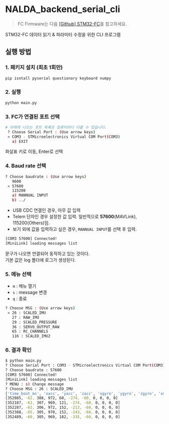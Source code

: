 # NALDA_backend_serial_cli

> FC Firmware는 다음 [[Github] STM32-FC](https://github.com/NARAE-INHA-UNIV/STM32-FC)를 참고하세요.

STM32-FC 데이터 읽기 & 파라미터 수정을 위한 CLI 프로그램

## 실행 방법

### 1. 패키지 설치 (최초 1회만)

```bash
pip isntall pyserial questionary keyboard numpy
```

### 2. 실행

```bash
python main.py
```

### 3. FC가 연결된 포트 선택 

```bash
# 아래에 나오는 포트 목록은 컴퓨터마다 다를 수 있습니다.
 ? Choose Serial Port : (Use arrow keys)
 » COM3 - STMicroelectronics Virtual COM Port(COM3)
   a) EXIT
```
화살표 키로 이동, Enter로 선택

### 4. Baud rate 선택

```bash
? Choose baudrate : (Use arrow keys)
   9600
 » 57600
   115200
   a) MANNUAL INPUT
   b) ../
```

- USB CDC 연결인 경우, 아무 값 입력
- Telem 단자인 경우 설정한 값 입력. 일반적으로 **57600**(MAVLink), 115200(Others)임.
- 보기 외에 값을 입력하고 싶은 경우, `MANNUAL INPUT`를 선택 후 입력.

```bash
[COM3 57600] Connected!
[MiniLink] loading messages list
```

문구가 나오면 연결되어 동작하고 있는 것이다.<br>
기본 값은 log 폴더에 로그가 생성된다.


### 5. 메뉴 선택

- `m` : 메뉴 열기
- `s` : message 변경
- `q` : 종료

```bash
? Choose MSG : (Use arrow keys)
 » 26 : SCALED_IMU
   27 : RAW_IMU
   29 : SCALED_PRESSURE
   36 : SERVO_OUTPUT_RAW
   65 : RC_CHANNELS
   116 : SCALED_IMU2
```


### 6. 결과 확인

```bash
$ python main.py
? Choose Serial Port : COM3 - STMicroelectronics Virtual COM Port(COM3)
? Choose baudrate : 57600
[COM3 57600] Connected!
[MiniLink] loading messages list
? MENU : s) Change message
? Choose MSG : 26 : SCALED_IMU
['time_boot_ms', 'xacc', 'yacc', 'zacc', 'xgyro', 'ygyro', 'zgyro', 'xmag', 'ymag', 'zmag', 'temperature']
[352085, -62, 308, 972, 60, -274, -60, 0, 0, 0, 0]
[352187, -62, 307, 969, 121, -274, -60, 0, 0, 0, 0]
[352287, -62, 306, 972, 152, -213, -60, 0, 0, 0, 0]
[352388, -65, 305, 970, 152, -243, -60, 0, 0, 0, 0]
[352489, -60, 305, 969, 182, -335, -60, 0, 0, 0, 0]
```
